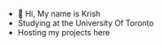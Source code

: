 - 👋 Hi, My name is Krish 
- Studying at the University Of Toronto
- Hosting my projects here

<!---
krish-p577/krish-p577 is a ✨ special ✨ repository because its `README.md` (this file) appears on your GitHub profile.
You can click the Preview link to take a look at your changes.
--->
